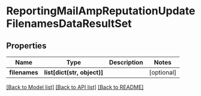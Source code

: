 # ReportingMailAmpReputationUpdateFilenamesDataResultSet

## Properties
Name | Type | Description | Notes
------------ | ------------- | ------------- | -------------
**filenames** | **list[dict(str, object)]** |  | [optional] 

[[Back to Model list]](../README.md#documentation-for-models) [[Back to API list]](../README.md#documentation-for-api-endpoints) [[Back to README]](../README.md)

